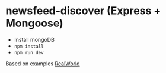 # newsfeed-discover (Express + Mongoose)

- Install mongoDB
- `npm install`
- `npm run dev`

Based on examples [RealWorld](https://github.com/gothinkster/realworld-example-apps)
